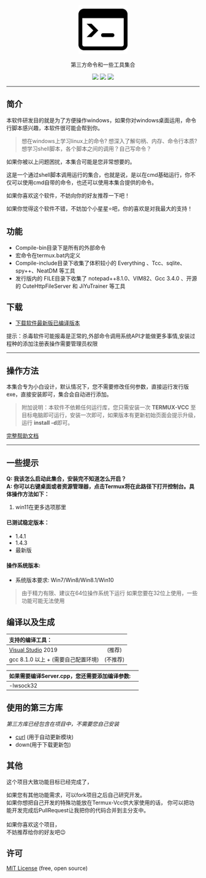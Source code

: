 <p align="center">
  <a href="#">
    <img alt="Termux Vcc" src=".\image\Termux-VCC.png" width="128">
  </a>
</p>

<p align="center">第三方命令和一些工具集合</p>
<p align="center">
  <a href="#"><img src="https://img.shields.io/badge/language-C++-blue.svg"></a>
  <a href="https://github.com/imengyu/JiYuTrainer/releases"><img src="https://img.shields.io/badge/version-1.7-greeb.svg"></a>
  <a href="https://github.com/imengyu/JiYuTrainer/blob/master/LICENSE"><img src="https://img.shields.io/badge/liscence-MIT-orange.svg"></a>
</p>

---

简介
---

本软件研发目的就是为了方便操作windows，如果你对windows桌面运用，命令行脚本感兴趣，本软件很可能会帮到你。

> 想在windows上学习linux上的命令? 想深入了解句柄、内存、命令行本质?想学习shell脚本，各个脚本之间的调用？自己写命令？

如果你被以上问题困扰，本集合可能是您非常想要的。

这是一个通过shell脚本调用运行的集合，也就是说，是以在cmd基础运行，你不仅可以使用cmd自带的命令，也还可以使用本集合提供的命令。

如果你喜欢这个软件，不妨向你的好友推荐一下吧！

如果你觉得这个软件不错，不妨加个小星星⭐吧，你的喜欢是对我最大的支持！

功能
---
* Compile-bin目录下是所有的外部命令
* 宏命令在termux.bat内定义
* Compile-include目录下收集了体积较小的 Everything 、Tcc、sqlite、spy++、NeatDM 等工具
* 发行版内的 FILE目录下收集了 notepad++8.1.0、VIM82、Gcc 3.4.0 、开源的 CuteHttpFileServer  和 JiYuTrainer 等工具

下载
---

* [下载软件最新版已编译版本](https://raw.githubusercontent.com/imengyu/JiYuTrainer/master/Release) 

提示：杀毒软件可能报毒是正常的,外部命令调用系统API才能做更多事情,安装过程种的添加注册表操作需要管理员权限

---

操作方法
---

本集合专为小白设计，默认情况下，您不需要修改任何参数，直接运行发行版exe，直接安装即可，集合会自动进行添加。

> 附加说明：本软件不依赖任何运行库，您只需安装一次 **TERMUX-VCC** 至目标电脑即可运行，安装一次即可，如果版本有更新初始页面会提示升级，运行 **install -d**即可。 

[完整帮助文档](https://raw.githubusercontent.com/imengyu/JiYuTrainer/master/帮助.png)

---

一些提示
---

**Q: 我该怎么启动此集合，安装完不知道怎么开启？** <br/>
**A: 你可以右键桌面或者资源管理器，点击Termux将在此路径下打开控制台。具体操作方法如下：** <br/>

1. win11在更多选项那里
#### 已测试稳定版本：

* 1.4.1
* 1.4.3
* 最新版

#### 操作系统版本: 

* 系统版本要求: Win7/Win8/Win8.1/Win10

> 由于精力有限、建议在64位操作系统下运行
> 如果您要在32位上使用，一些功能可能无法使用

编译以及生成
---

| 支持的编译工具：                                    |          |
| :-------------------------------------------------- | :------: |
| [Visual Studio](https://www.visualstudio.com/) 2019 |  (推荐)  |
| gcc 8.1.0 以上 + (需要自己配置环境)                 | (不推荐) |

| 如果需要编译Server.cpp，您还需要添加编译参数: |      |
| :-------------------------------------------- | :--: |
| -lwsock32                                     |      |

使用的第三方库
---

*第三方库已经包含在项目中，不需要您自己安装*

- [curl](https://github.com/curl/curl) (用于自动更新模块)
- down(用于下载更新包)

其他
---

这个项目大致功能目标已经完成了，<br/>

如果您有其他功能需求，可以fork项目之后自己研究开发。<br/>
如果你想把自己开发的特殊功能放在Termux-Vcc供大家使用的话，
你可以把功能开发完成后PullRequest让我把你的代码合并到主分支中。<br/>
<br/>
如果你喜欢这个项目，<br/>
不妨推荐给你的好友吧😉

许可
---

[MIT License](https://github.com/imengyu/JiYuTrainer/blob/master/LICENSE) (free, open source)